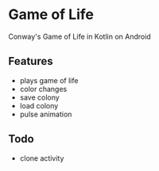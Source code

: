 # Game of Life
Conway's Game of Life in Kotlin on Android

## Features
- plays game of life
- color changes
- save colony
- load colony
- pulse animation

## Todo
- clone activity
